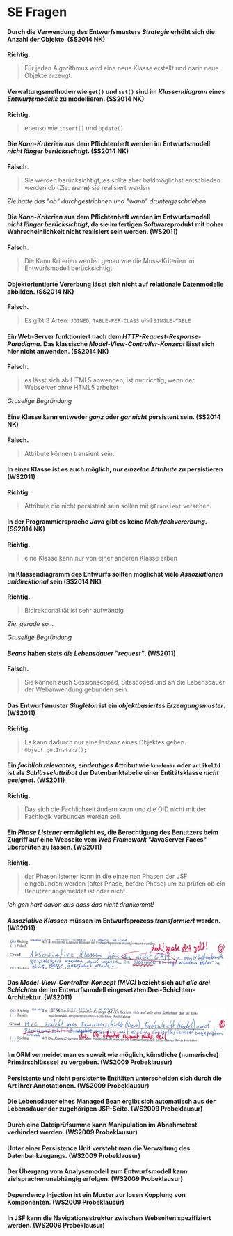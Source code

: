SE Fragen
=========

#### Durch die Verwendung des Entwurfsmusters *Strategie* erhöht sich die Anzahl der Objekte. (SS2014 NK)

**Richtig.**

> Für jeden Algorithmus wird eine neue Klasse erstellt und darin neue Objekte erzeugt.

#### Verwaltungsmethoden wie `get()` und `set()` sind im *Klassendiagram* eines *Entwurfsmodells* zu modellieren. (SS2014 NK)

**Richtig.**

> ebenso wie `insert()` und `update()`

#### Die *Kann-Kriterien* aus dem Pflichtenheft werden im Entwurfsmodell *nicht länger berücksichtigt*. (SS2014 NK)

**Falsch.**

> Sie werden berücksichtigt, es sollte aber baldmöglichst entschieden werden ob (Zie: **wann**) sie realisiert werden

*Zie hatte das "ob" durchgestrichnen und "wann" druntergeschrieben*

#### Die *Kann-Kriterien* aus dem Pflichtenheft werden im Entwurfsmodell *nicht länger berücksichtigt*, da sie im fertigen Softwareprodukt mit hoher Wahrscheinlichkeit nicht realisiert sein werden. (WS2011)

**Falsch.**

> Die Kann Kriterien werden genau wie die Muss-Kriterien im Entwurfsmodell berücksichtigt.

#### Objektorientierte Vererbung lässt sich nicht auf relationale Datenmodelle abbilden. (SS2014 NK)

**Falsch.**

> Es gibt 3 Arten: `JOINED`, `TABLE-PER-CLASS` und `SINGLE-TABLE`

#### Ein Web-Server funktioniert nach dem *HTTP-Request-Response-Paradigma*. Das klassische *Model-View-Controller-Konzept* lässt sich hier nicht anwenden. (SS2014 NK)

**Falsch.**

> es lässt sich ab HTML5 anwenden, ist nur richtig, wenn der Webserver ohne HTML5 arbeitet

*Gruselige Begründung*

#### Eine Klasse kann entweder *ganz* oder *gar nicht* persistent sein. (SS2014 NK)

**Falsch.**

> Attribute können transient sein.

#### In einer Klasse ist es auch möglich, *nur einzelne Attribute* zu persistieren (WS2011)

**Richtig.**

> Attribute die nicht persistent sein sollen mit `@Transient` versehen.

#### In der Programmiersprache *Java* gibt es keine *Mehrfachvererbung*. (SS2014 NK)

**Richtig.**

> eine Klasse kann nur von einer anderen Klasse erben

#### Im Klassendiagramm des Entwurfs sollten möglichst viele *Assoziationen unidirektional* sein (SS2014 NK)

**Richtig.**

> Bidirektionalität ist sehr aufwändig

*Zie: gerade so...*

*Gruselige Begründung*

#### *Beans* haben stets *die Lebensdauer "request"*. (WS2011)

**Falsch.**

> Sie können auch Sessionscoped, Sitescoped und an die Lebensdauer der Webanwendung gebunden sein.

#### Das Entwurfsmuster *Singleton* ist ein *objektbasiertes Erzeugungsmuster*. (WS2011)

**Richtig.**

> Es kann dadurch nur eine Instanz eines Objektes geben. `Object.getInstanz();`

#### Ein *fachlich relevantes, eindeutiges* Attribut wie `kundenNr` oder `artikelId` ist als *Schlüsselattribut* der Datenbanktabelle einer Entitätsklasse *nicht geeignet*. (WS2011)

**Richtig.**

> Das sich die Fachlichkeit ändern kann und die OID nicht mit der Fachlogik verbunden werden soll.

#### Ein *Phase Listener* ermöglicht es, die Berechtigung des Benutzers beim Zugriff auf eine Webseite vom *Web Framework* "JavaServer Faces" überprüfen zu lassen. (WS2011)

**Richtig.**

> der Phasenlistener kann in die einzelnen Phasen der JSF eingebunden werden (after Phase, before Phase) um zu prüfen ob ein Benutzer angemeldet ist oder nicht.

*Ich geh hart davon aus dass das nicht drankommt!*

#### *Assoziative Klassen* müssen im Entwurfsprozess *transformiert* werden. (WS2011)

![](img/ws2011_45.jpg)

#### Das *Model-View-Controller-Konzept (MVC)* bezieht sich auf *alle drei Schichten* der im Entwurfsmodell eingesetzten Drei-Schichten-Architektur. (WS2011)

![](img/ws2011_46.jpg)

#### Im ORM vermeidet man es soweit wie möglich, künstliche (numerische) Primärschlüsssel zu vergeben. (WS2009 Probeklausur)

#### Persistente und nicht persistente Entitäten unterscheiden sich durch die Art ihrer Annotationen. (WS2009 Probeklausur)

#### Die Lebensdauer eines Managed Bean ergibt sich automatisch aus der Lebensdauer der zugehörigen JSP-Seite. (WS2009 Probeklausur)

#### Durch eine Dateiprüfsumme kann Manipulation im Abnahmetest verhindert werden. (WS2009 Probeklausur)

#### Unter einer Persistence Unit versteht man die Verwaltung des Datenbankzugangs. (WS2009 Probeklausur)

#### Der Übergang vom Analysemodell zum Entwurfsmodell kann zielsprachenunabhängig erfolgen. (WS2009 Probeklausur)

#### Dependency Injection ist ein Muster zur losen Kopplung von Komponenten. (WS2009 Probeklausur)

#### In JSF kann die Navigationsstruktur zwischen Webseiten spezifiziert werden. (WS2009 Probeklausur)
